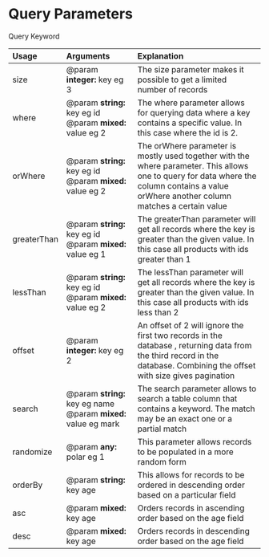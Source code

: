 # Query Parameters

Query Keyword

| Usage | Arguments | Explanation |
| :--- | :--- | :--- |
| size | @param **integer:** key eg 3  | The size  parameter makes it possible to get a limited number of records |
| where | @param **string:** key eg id             @param **mixed:** value eg 2   | The where  parameter  allows for querying data where a key contains a specific value. In this case where the id is 2. |
| orWhere | @param **string:** key eg id             @param **mixed:** value eg 2 | The orWhere parameter  is mostly used together with the where parameter. This allows one to query for data where the column contains a value orWhere another column matches a certain value |
| greaterThan | @param **string:** key eg id             @param **mixed:** value eg 1 | The greaterThan parameter  will get all records where the key is greater than the given value. In this case all products with ids greater than 1 |
| lessThan | @param **string:** key eg id             @param **mixed:** value eg 2 | The lessThan parameter  will get all records where the key is greater than the given value. In this case all products with ids less than 2 |
| offset | @param **integer:** key eg 2              | An offset of 2 will ignore the first two records in the database , returning data from the third record in the database. Combining the offset with size gives  pagination |
| search | @param **string:** key eg name             @param **mixed:** value eg mark | The search parameter allows to search a table column that contains a keyword. The match may be an exact one or a partial match |
| randomize | @param **any:** polar eg 1 | This parameter allows records to  be populated in a more random form |
| orderBy | @param **string:** key age | This allows for records to be ordered in descending order based on a particular field |
| asc | @param **mixed:** key age | Orders records in ascending order based on the age field  |
| desc | @param **mixed:** key age | Orders records in descending  order based on the age field |



